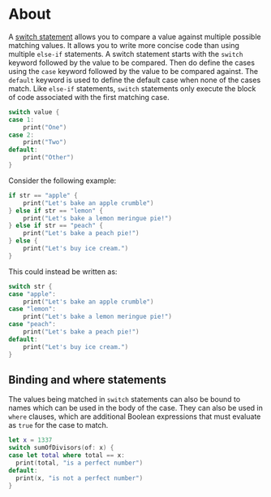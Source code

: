 # About

A [switch statement][switch] allows you to compare a value against multiple possible matching values.
It allows you to write more concise code than using multiple `else-if` statements.
A switch statement starts with the `switch` keyword followed by the value to be compared.
Then do define the cases using the `case` keyword followed by the value to be compared against.
The `default` keyword is used to define the default case when none of the cases match.
Like `else-if` statements, `switch` statements only execute the block of code associated with the first matching case.

```swift
switch value {
case 1:
    print("One")
case 2:
    print("Two")
default:
    print("Other")
}
```

Consider the following example:

```swift
if str == "apple" {
    print("Let's bake an apple crumble")
} else if str == "lemon" {
    print("Let's bake a lemon meringue pie!")
} else if str == "peach" {
    print("Let's bake a peach pie!")
} else {
    print("Let's buy ice cream.")
}
```

This could instead be written as:

```swift
switch str {
case "apple":
    print("Let's bake an apple crumble")
case "lemon":
    print("Let's bake a lemon meringue pie!")
case "peach":
    print("Let's bake a peach pie!")
default:
    print("Let's buy ice cream.")
}
```

## Binding and where statements

The values being matched in `switch` statements can also be bound to names which can be used in the body of the case.
They can also be used in `where` clauses, which are additional Boolean expressions that must evaluate as `true` for the case to match.

```swift
let x = 1337
switch sumOfDivisors(of: x) {
case let total where total == x:
  print(total, "is a perfect number")
default:
  print(x, "is not a perfect number")
}
```

[switch]: https://docs.swift.org/swift-book/documentation/the-swift-programming-language/controlflow/#Switch
